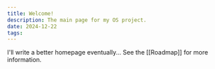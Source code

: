 ```yaml
---
title: Welcome!
description: The main page for my OS project.
date: 2024-12-22
tags:
---
```


I'll write a better homepage eventually...
See the [[Roadmap]] for more information.